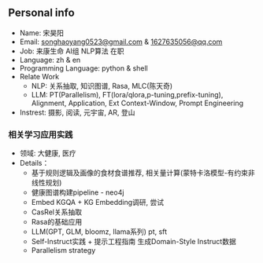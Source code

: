 ## Personal info
- Name: 宋昊阳
- Email: songhaoyang0523@gmail.com & 1627635056@qq.com
- Job: 来康生命 AI组 NLP算法 在职
- Language: zh & en
- Programming Language: python & shell
- Relate Work
  - NLP: 关系抽取, 知识图谱, Rasa, MLC(陈天奇)
  - LLM: PT(Parallelism), FT(lora/qlora,p-tuning,prefix-tuning), Alignment, Application, Ext Context-Window, Prompt Engineering
- Instrest: 摄影, 阅读, 元宇宙, AR, 登山

### 相关学习应用实践
- 领域: 大健康, 医疗
- Details：
  - 基于规则逻辑及画像的食材食谱推荐, 相关量计算(蒙特卡洛模型-有约束非线性规划)
  - 健康图谱构建pipeline - neo4j
  - Embed KGQA + KG Embedding调研, 尝试
  - CasRel关系抽取
  - Rasa的基础应用
  - LLM(GPT, GLM, bloomz, llama系列) pt, sft
  - Self-Instruct实践 + 提示工程指南 生成Domain-Style Instruct数据
  - Parallelism strategy

